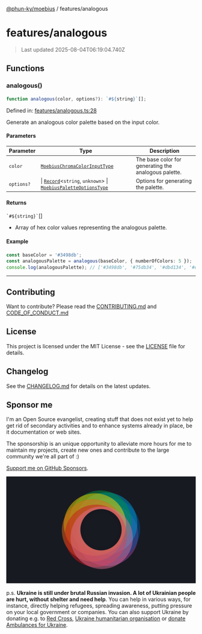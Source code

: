 [@phun-ky/moebius](../README.md) / features/analogous

# features/analogous

> Last updated 2025-08-04T06:19:04.740Z

##

## Functions

### analogous()

```ts
function analogous(color, options?): `#${string}`[];
```

Defined in: [features/analogous.ts:28](https://github.com/phun-ky/moebius/blob/main/src/features/analogous.ts#L28)

Generate an analogous color palette based on the input color.

#### Parameters

| Parameter  | Type                                                                                                                                                                                        | Description                                          |
| ---------- | ------------------------------------------------------------------------------------------------------------------------------------------------------------------------------------------- | ---------------------------------------------------- |
| `color`    | [`MoebiusChromaColorInputType`](../types.md#moebiuschromacolorinputtype)                                                                                                                    | The base color for generating the analogous palette. |
| `options?` | \| [`Record`](https://www.typescriptlang.org/docs/handbook/utility-types.html#recordkeys-type)<`string`, `unknown`> \| [`MoebiusPaletteOptionsType`](../types.md#moebiuspaletteoptionstype) | Options for generating the palette.                  |

#### Returns

`` `#${string}` ``\[]

- Array of hex color values representing the analogous palette.

#### Example

```ts
const baseColor = '#3498db';
const analogousPalette = analogous(baseColor, { numberOfColors: 5 });
console.log(analogousPalette); // ['#3498db', '#75db34', '#dbd134', '#db7434', '#db3474']
```

---

## Contributing

Want to contribute? Please read the [CONTRIBUTING.md](https://github.com/phun-ky/moebius/blob/main/CONTRIBUTING.md) and [CODE_OF_CONDUCT.md](https://github.com/phun-ky/moebius/blob/main/CODE_OF_CONDUCT.md)

## License

This project is licensed under the MIT License - see the [LICENSE](https://github.com/phun-ky/moebius/blob/main/LICENSE) file for details.

## Changelog

See the [CHANGELOG.md](https://github.com/phun-ky/moebius/blob/main/CHANGELOG.md) for details on the latest updates.

## Sponsor me

I'm an Open Source evangelist, creating stuff that does not exist yet to help get rid of secondary activities and to enhance systems already in place, be it documentation or web sites.

The sponsorship is an unique opportunity to alleviate more hours for me to maintain my projects, create new ones and contribute to the large community we're all part of :)

[Support me on GitHub Sponsors](https://github.com/sponsors/phun-ky).

![logo](https://github.com/phun-ky/moebius/blob/main/public/images/logo/logo-ring.png?raw=true)

p.s. **Ukraine is still under brutal Russian invasion. A lot of Ukrainian people are hurt, without shelter and need help**. You can help in various ways, for instance, directly helping refugees, spreading awareness, putting pressure on your local government or companies. You can also support Ukraine by donating e.g. to [Red Cross](https://www.icrc.org/en/donate/ukraine), [Ukraine humanitarian organisation](https://savelife.in.ua/en/donate-en/#donate-army-card-weekly) or [donate Ambulances for Ukraine](https://www.gofundme.com/f/help-to-save-the-lives-of-civilians-in-a-war-zone).
